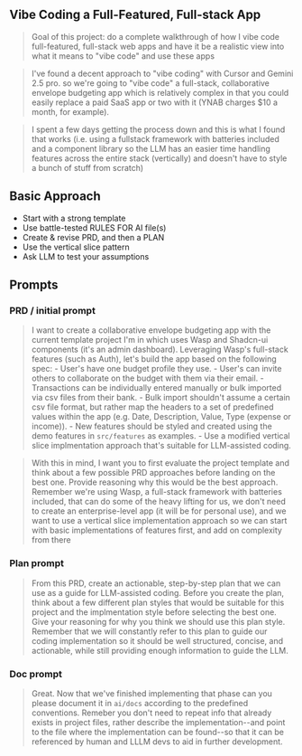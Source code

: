 ## Vibe Coding a Full-Featured, Full-stack App

> Goal of this project: do a complete walkthrough of how I vibe code full-featured, full-stack web apps and have it be a realistic view into what it means to "vibe code" and use these apps

> I've found a decent approach to "vibe coding" with Cursor and Gemini 2.5 pro. so we're going to "vibe code" a full-stack, collaborative envelope budgeting app which is relatively complex in that you could easily replace a paid SaaS app or two with it (YNAB charges $10 a month, for example).

> I spent a few days getting the process down and this is what I found that works (i.e. using a fullstack framework with batteries included and a component library so the LLM has an easier time handling features across the entire stack (vertically) and doesn't have to style a bunch of stuff from scratch)


## Basic Approach

- Start with a strong template
- Use battle-tested RULES FOR AI file(s)
- Create & revise PRD, and then a PLAN 
- Use the vertical slice pattern 
- Ask LLM to test your assumptions

## Prompts

### PRD / initial prompt

> I want to create a collaborative envelope budgeting app with the current template project I'm in which uses Wasp and Shadcn-ui components (it's an admin dashboard). Leveraging Wasp's full-stack features (such as Auth), let's build the app based on the following spec: - User's have one budget profile they use. - User's can invite others to collaborate on the budget with them via their email. - Transactions can be individually entered manually or bulk imported via csv files from their bank. - Bulk import shouldn't assume a certain csv file format, but rather map the headers to a set of predefined values within the app (e.g. Date, Description, Value, Type (expense or income)). - New features should be styled and created using the demo features in `src/features` as examples. - Use a modified vertical slice implmentation approach that's suitable for LLM-assisted coding. 

> With this in mind, I want you to first evaluate the project template and think about a few possible PRD approaches before landing on the best one. Provide reasoning why this would be the best approach. Remember we're using Wasp, a full-stack framework with batteries included, that can do some of the heavy lifting for us, we don't need to create an enterprise-level app (it will be for personal use), and we want to use a vertical slice implementation approach so we can start with basic implementations of features first, and add on complexity from there

### Plan prompt

> From this PRD, create an actionable, step-by-step plan that we can use as a guide for LLM-assisted coding. Before you create the plan, think about a few different plan styles that would be suitable for this project and the implmentation style before selecting the best one. Give your reasoning for why you think we should use this plan style. Remember that we will constantly refer to this plan to guide our coding implementation so it should be well structured, concise, and actionable, while still providing enough information to guide the LLM.

### Doc prompt

> Great. Now that we've finished implementing that phase can you please document it in `ai/docs` according to the predefined conventions. Remeber you don't need to repeat info that already exists in project files, rather describe the implementation--and point to the file where the implementation can be found--so that it can be referenced by human and LLLM devs to aid in further development.